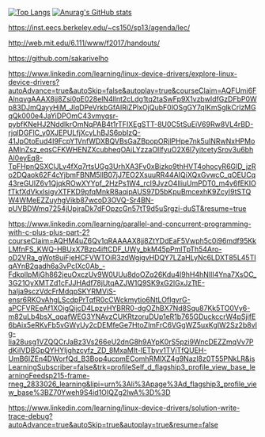 

<!--
**trinhgiahuy/trinhgiahuy** is a ✨ _special_ ✨ repository because its `README.md` (this file) appears on your GitHub profile.

Here are some ideas to get you started:

- 🔭 I’m currently working on ...
- 🌱 I’m currently learning ...
- 👯 I’m looking to collaborate on ...
- 🤔 I’m looking for help with ...
- 💬 Ask me about ...
- 📫 How to reach me: ...
- 😄 Pronouns: ...
- ⚡ Fun fact: ...
-->
[![Top Langs](https://github-readme-stats.vercel.app/api/top-langs/?username=trinhgiahuy&layout=compact&langs_count=16theme=tokyonight)](https://github.com/anuraghazra/github-readme-stats)
[![Anurag's GitHub stats](https://github-readme-stats.vercel.app/api?username=trinhgiahuy&show_icons=true&theme=tokyonight&layout=compac)](https://github.com/anuraghazra/github-readme-stats)


https://inst.eecs.berkeley.edu/~cs150/sp13/agenda/lec/

http://web.mit.edu/6.111/www/f2017/handouts/

https://github.com/sakarivelho


https://www.linkedin.com/learning/linux-device-drivers/explore-linux-device-drivers?autoAdvance=true&autoSkip=false&autoplay=true&courseClaim=AQFUmi6FAlnqvgAAAX8jj8Zsi0pE028elN4llnt2cLdg1tq2taSwFp9X1vzbwIdfGzDFbP0Wp83DJmQayyHiM_JIqDPeVrkbGfAIRiZPlxOjQubF0lOSgGY7qIKmSglkCrlzMGqQk000e4JaYiDPOmC43vmyqsr-pybfKNeHJ2NddlkrOmNqPAB4t1rTFIXEgSTT-8U0C5tSuEiV69Rw8VL4rBD-rjqlDGFlC_y0XJEPULfjXcyLhBJS6pbIzQ-41JpOtoEud4I9FcpY1VnfWDXBQVBsGaZBpopORjlPHpe7nk5uINRwNxHPMoAMlnZsz_eqsCFKWHENZXcubheqOAiLYzzaOIlfyuO2X6l7yitcetySrov3u6bhAl0eyEq8-TpFHpnQSXClJLv4fXq7rtsUGg3UrhXA3Fv0xBizko9thHVT4ohocyR6GlD_jzRo2DQaok62F4cYjbmFBNM5llB07jJ7EO2XsuuRR44AIQiXQxGvwcC_qOEUCq43reGUlZ6v1QjqkROwXYYpf_2HzPs1W4_rcI9JvzO4lliuUmPDT0_m4v6fEKIOfTkfXdVkxlsigvXTFKD9pfqMnkR8aqipAUS97D5bKpuBmcexhK9ZcyI9tSTQW4WMeEZZuyhgVikb87wcoD3OVQ-Sr4BN-pUVBDWmq7254jUpjraDk7dFOpzcGn57tT9d5uSrgzi-duST&resume=true

https://www.linkedin.com/learning/parallel-and-concurrent-programming-with-c-plus-plus-part-2?courseClaim=AQHM4uZ6Qv1qRAAAAX8jj8ZtYDdEaF5Vwph5c0i96mdf95KkLMfnFS_KWQ-HBUxX7Bzp4iftCDF_UWy_bkM45pPmlTpTh54Aro-oD2VRa_gWot8uiFjeHCFVWTOiR3zdWgigvHDQY7LZaHLyNc6LDXT85L45TIqAYnB2qadh6a3vPcIXc0Ab_-FdkpllpMjGh862jeuOxczUv9W0UUu8doOZq26Kdu4I9hH4hNlII4Yna7XsOC_3G21OyXMTZd1cFJJHAdf78jUtqAZJW1Q9SK9xG2lGxJzTtE-haIja9sczVdcFrMdqpSKYRMViS-ensr6RKOvAhgLScdpPrTqfR0cCWckmytio6NtLOfIgvrG-aPCFVREeAf1XOigQijcD4LpzyHYBRR0-dgOZhBX7Nd8Squ87Kk5TO0Vy6-m82uLb4bsX_qqafWEG3YNAvzCUKRtzoruDUp1eR1b765GDuckccrW4pSjifE6bAix5eRKvFb5vGWyUy2cDEMfeGe7HtoZlmFrC6VGgWZ5uxKgIW2Sz2b8vIg-Iia28usg1VZQQCrJaBz3Vs266eU2dnG8h9AYpK0rS5pzi9WncDEZZmqVv7PdKiIVDBGpQYHYIjghzcyfz_ZD_8MxaMIt-IETbyv1TVjTfQUEH-UmB6IZEn4DWorfQd_B3Bop4ucpmEComhRMlXZ4g9Nazl8z0T55PNkLR&isLearningSubscriber=false&trk=profileSelf_d_flagship3_profile_view_base_learningFeedsp215-frame-rneg_2833026_learning&lipi=urn%3Ali%3Apage%3Ad_flagship3_profile_view_base%3BZ70Yweh9S4id1OIQZg2lwA%3D%3D



https://www.linkedin.com/learning/linux-device-drivers/solution-write-trace-debug?autoAdvance=true&autoSkip=true&autoplay=true&resume=false
